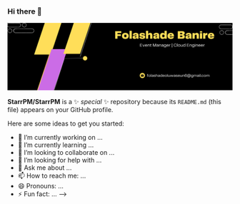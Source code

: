### Hi there 👋
![My Banner](https://github.com/StarrPM/StarrPM/blob/main/Purple%20Creative%20Human%20Resource%20Development%20LinkedIn%20Banner%20(1).png)



**StarrPM/StarrPM** is a ✨ _special_ ✨ repository because its `README.md` (this file) appears on your GitHub profile.

Here are some ideas to get you started:

- 🔭 I’m currently working on ...
- 🌱 I’m currently learning ...
- 👯 I’m looking to collaborate on ...
- 🤔 I’m looking for help with ...
- 💬 Ask me about ...
- 📫 How to reach me: ...
- 😄 Pronouns: ...
- ⚡ Fun fact: ...
-->
